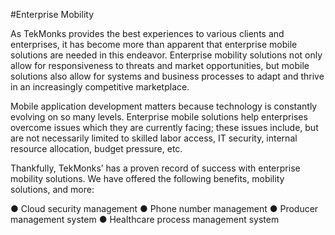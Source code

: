 #Enterprise Mobility

As TekMonks provides the best experiences to various clients and enterprises, it has become more than apparent that enterprise mobile solutions are needed in this endeavor. Enterprise mobility solutions not only allow for responsiveness to threats and market opportunities, but mobile solutions also allow for systems and business processes to adapt and thrive in an increasingly competitive marketplace.

Mobile application development matters because technology is constantly evolving on so many levels. Enterprise mobile solutions help enterprises overcome issues which they are currently facing; these issues include, but are not necessarily limited to skilled labor access, IT security, internal resource allocation, budget pressure, etc.

Thankfully, TekMonks’ has a proven record of success with enterprise mobility solutions. We have offered the following benefits, mobility solutions, and more:

● Cloud security management
● Phone number management
● Producer management system
● Healthcare process management system